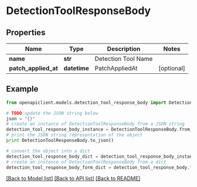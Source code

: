 # DetectionToolResponseBody


## Properties
Name | Type | Description | Notes
------------ | ------------- | ------------- | -------------
**name** | **str** | Detection Tool Name | 
**patch_applied_at** | **datetime** | PatchAppliedAt | [optional] 

## Example

```python
from openapiclient.models.detection_tool_response_body import DetectionToolResponseBody

# TODO update the JSON string below
json = "{}"
# create an instance of DetectionToolResponseBody from a JSON string
detection_tool_response_body_instance = DetectionToolResponseBody.from_json(json)
# print the JSON string representation of the object
print DetectionToolResponseBody.to_json()

# convert the object into a dict
detection_tool_response_body_dict = detection_tool_response_body_instance.to_dict()
# create an instance of DetectionToolResponseBody from a dict
detection_tool_response_body_form_dict = detection_tool_response_body.from_dict(detection_tool_response_body_dict)
```
[[Back to Model list]](../README.md#documentation-for-models) [[Back to API list]](../README.md#documentation-for-api-endpoints) [[Back to README]](../README.md)


